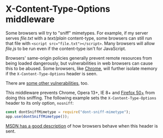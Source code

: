 # X-Content-Type-Options middleware

Some browsers will try to "sniff" mimetypes. For example, if my server serves _file.txt_ with a _text/plain_ content-type, some browsers can still run that file with `<script src="file.txt"></script>`. Many browsers will allow _file.js_ to be run even if the content-type isn't for JavaScript.

Browsers' same-origin policies generally prevent remote resources from being loaded dangerously, but vulnerabilities in web browsers can cause this to be abused. Some browsers, like [Chrome](https://developers.google.com/web/updates/2018/07/site-isolation), will further isolate memory if the `X-Content-Type-Options` header is seen.

There are [some other vulnerabilities](http://miki.it/blog/2014/7/8/abusing-jsonp-with-rosetta-flash/), too.

This middleware prevents Chrome, Opera 13+, IE 8+ and [Firefox 50+](https://bugzilla.mozilla.org/show_bug.cgi?id=471020) from doing this sniffing. The following example sets the `X-Content-Type-Options` header to its only option, `nosniff`:

```javascript
const dontSniffMimetype = require("dont-sniff-mimetype");
app.use(dontSniffMimetype());
```

[MSDN has a good description](http://msdn.microsoft.com/en-us/library/gg622941%28v=vs.85%29.aspx) of how browsers behave when this header is sent.
